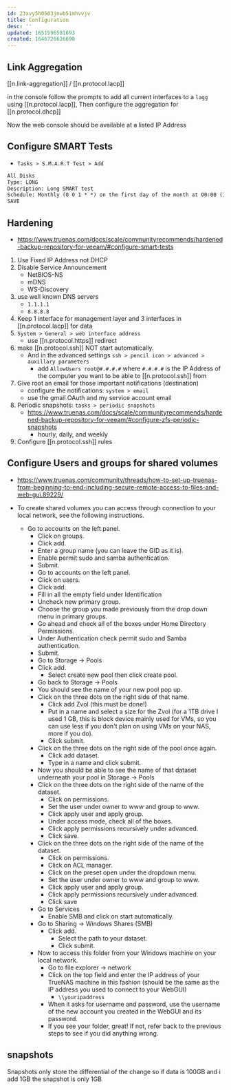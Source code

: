```yaml
---
id: 23xvy5h0503jnwb51mhvvjv
title: Configuration
desc: ''
updated: 1651596581693
created: 1646726626690
---
```


## Link Aggregation

[[n.link-aggregation]] / [[n.protocol.lacp]]

in the console follow the prompts to add all current interfaces to a `lagg` using [[n.protocol.lacp]], Then configure the aggregation for [[n.protocol.dhcp]]

Now the web console should be available at a listed IP Address

## Configure SMART Tests

- `Tasks > S.M.A.R.T Test > Add`

```txt
All Disks
Type: LONG
Description: Long SMART test
Schedule: Monthly (0 0 1 * *) on the first day of the month at 00:00 (12:00 AM)
SAVE
```

## Hardening

- <https://www.truenas.com/docs/scale/communityrecommends/hardened-backup-repository-for-veeam/#configure-smart-tests>

1. Use Fixed IP Address not DHCP
2. Disable Service Announcement
   - NetBIOS-NS
   - mDNS
   - WS-Discovery
3. use well known DNS servers
   - `1.1.1.1`
   - `8.8.8.8`
4. Keep 1 interface for management layer and 3 interfaces in [[n.protocol.lacp]] for data
5. `System > General > web interface address`
   - use [[n.protocol.https]] redirect
6. make [[n.protocol.ssh]] NOT start automatically.
   - And in the advanced settings `ssh > pencil icon > advanced > auxillary parameters`
     - add `AllowUsers root@#.#.#.#` where `#.#.#.#` is the IP Address of the computer you want to be able to [[n.protocol.ssh]] from
7. Give root an email for those important notifications (destination)
   - configure the notifications: `system > email`
   - use the gmail OAuth and my service account email
8. Periodic snapshots: `tasks > periodic snapshots`
   - <https://www.truenas.com/docs/scale/communityrecommends/hardened-backup-repository-for-veeam/#configure-zfs-periodic-snapshots>
     - hourly, daily, and weekly
9. Configure [[n.protocol.ssh]] rules

## Configure Users and groups for shared volumes

- <https://www.truenas.com/community/threads/how-to-set-up-truenas-from-beginning-to-end-including-secure-remote-access-to-files-and-web-gui.89229/>

- To create shared volumes you can access through connection to your local network, see the following instructions.
  - Go to accounts on the left panel.
    - Click on groups.
    - Click add.
    - Enter a group name (you can leave the GID as it is).
    - Enable permit sudo and samba authentication.
    - Submit.
    - Go to accounts on the left panel.
    - Click on users.
    - Click add.
    - Fill in all the empty field under Identification
    - Uncheck new primary group.
    - Choose the group you made previously from the drop down menu in primary groups.
    - Go ahead and check all of the boxes under Home Directory Permissions.
    - Under Authentication check permit sudo and Samba authentication.
    - Submit.
    - Go to Storage -> Pools
    - Click add.
      - Select create new pool then click create pool.
    - Go back to Storage -> Pools
    - You should see the name of your new pool pop up.
    - Click on the three dots on the right side of that name.
      - Click add Zvol (this must be done!)
      - Put in a name and select a size for the Zvol (for a 1TB drive I used 1 GB, this is block device mainly used for VMs, so you can use less if you don't plan on using VMs on your NAS, more if you do).
      - Click submit.
    - Click on the three dots on the right side of the pool once again.
      - Click add dataset.
      - Type in a name and click submit.
    - Now you should be able to see the name of that dataset underneath your pool in Storage -> Pools
    - Click on the three dots on the right side of the name of the dataset.
      - Click on permissions.
      - Set the user under owner to www and group to www.
      - Click apply user and apply group.
      - Under access mode, check all of the boxes.
      - Click apply permissions recursively under advanced.
      - Click save.
    - Click on the three dots on the right side of the name of the dataset.
      - Click on permissions.
      - Click on ACL manager.
      - Click on the preset open under the dropdown menu.
      - Set the user under owner to www and group to www.
      - Click apply user and apply group.
      - Click apply permissions recursively under advanced.
      - Click save
    - Go to Services
      - Enable SMB and click on start automatically.
    - Go to Sharing -> Windows Shares (SMB)
      - Click add.
        - Select the path to your dataset.
        - Click submit.
    - Now to access this folder from your Windows machine on your local network.
      - Go to file explorer -> network
      - Click on the top field and enter the IP address of your TrueNAS machine in this fashion (should be the same as the IP address you used to connect to your WebGUI)
        - `\\youripaddress`
      - When it asks for username and password, use the username of the new account you created in the WebGUI and its password.
      - If you see your folder, great! If not, refer back to the previous steps to see if you did anything wrong.

## snapshots

Snapshots only store the differential of the change so if data is 100GB and i add 1GB the snapshot is only 1GB
